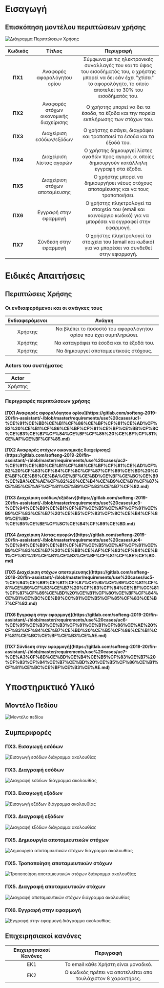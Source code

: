 <h1>Εισαγωγή</h1>

<!--<h2>Ορισμοί ακρώνυμα και συντομογραφίες</h2>

<h2>Επισκόπηση</h2>

<h1>Συνολική Περιγραφή</h1>-->

<h2>Επισκόπηση μοντέλου περιπτώσεων χρήσης</h2>

![Διάγραμμα Περιπτώσεων Χρήσης](diagrams/use-case.png)


| **Κωδικός** | **Τίτλος** | **Περιγραφή** |
| :---: | :-----: | :----------: |
| **ΠΧ1** | Αναφορές αφορολόγητου ορίου |Σύμφωνα με τις ηλεκτρονικές συναλλαγές του και το ύψος του εισοδήματός του, ο χρήστης μπορεί να δει εάν έχει "χτίσει" το αφορολόγητο, το οποίο αποτελεί το 30% του εισοδήματός του.|
| **ΠΧ2** | Αναφορές στόχων οικονομικής διαχείρισης |Ο χρήστης μπορεί να δει τα έσοδα, τα έξοδα και την πορεία εκπλήρωσης των στόχων του.|
| **ΠΧ3** | Διαχείριση εσόδων/εξόδων |Ο χρήστης εισάγει, διαγράφει και τροποποιεί τα έσοδα και τα έξοδά του.|
| **ΠΧ4** | Διαχείριση λίστας αγορών |Ο χρήστης δημιουργεί λίστες αγαθών προς αγορά, οι οποίες δημιουργούν κατάλληλη εγγραφή στα έξοδα.|
| **ΠΧ5** | Διαχείριση στόχων αποταμίευσης |Ο χρήστης μπορεί να δημιουργήσει νέους στόχους αποταμίευσης και να τους τροποποιήσει.|
| **ΠΧ6** | Εγγραφή στην εφαρμογή |Ο χρήστης πληκτρολογεί τα στοιχεία του (email και καινούργιο κωδικό) για να μπορέσει να εγγραφεί στην εφαρμογή.|
| **ΠΧ7** | Σύνδεση στην εφαρμογή |Ο χρήστης πληκτρολογεί τα στοιχεία του (email και κωδικό) για να μπορέσει να συνδεθεί στην εφαρμογή.|


<!--<h2>Υποθέσεις και Εξαρτήσεις</h2>
Μπορείτε να γράψετε παραδοχές που έχετε κάνει και εξαρτήσεις/περιορισμούς που αφορούν την υλοποίηση του συστήματος.-->

<h1>Ειδικές Απαιτήσεις</h1>

<h2>Περιπτώσεις Χρήσης</h2>

<h3>Οι ενδιαφερόμενοι και οι ανάγκες τους</h3>

| **Ενδιαφερόμενοι** | **Ανάγκη** |
| :------: | :------: |
| Χρήστης | Να βλέπει το ποσοστό του αφορολόγητου ορίου που έχει συμπληρώσει. |
| Χρήστης | Να καταγράφει τα έσοδα και τα έξοδά του. |
| Χρήστης | Να δημιουργεί αποταμιευτικούς στόχους. |


<h3>Actors του συστήματος</h3>

| **Actor** |
| :---: |
| Χρήστης |

<h3>Περιγραφές περιπτώσεων χρήσης</h3>

<h4>[ΠΧ1 Αναφορές αφορολόγητου ορίου](https://gitlab.com/softeng-2019-20/fin-assistant/-/blob/master/requirements/use%20cases/uc1-%CE%91%CE%BD%CE%B1%CF%86%CE%BF%CF%81%CE%AD%CF%82%20%CE%B1%CF%86%CE%BF%CF%81%CE%BF%CE%BB%CF%8C%CE%B3%CE%B7%CF%84%CE%BF%CF%85%20%CE%BF%CF%81%CE%AF%CE%BF%CF%85.md)

<h4>[ΠΧ2 Αναφορές στόχων οικονομικής διαχείρισης](https://gitlab.com/softeng-2019-20/fin-assistant/-/blob/master/requirements/use%20cases/uc2-%CE%91%CE%BD%CE%B1%CF%86%CE%BF%CF%81%CE%AD%CF%82%20%CF%83%CF%84%CF%8C%CF%87%CF%89%CE%BD%20%CE%BF%CE%B9%CE%BA%CE%BF%CE%BD%CE%BF%CE%BC%CE%B9%CE%BA%CE%AE%CF%82%20%CE%B4%CE%B9%CE%B1%CF%87%CE%B5%CE%AF%CF%81%CE%B9%CF%83%CE%B7%CF%82.md)

<h4>[ΠΧ3 Διαχείριση εσόδων/εξόδων](https://gitlab.com/softeng-2019-20/fin-assistant/-/blob/master/requirements/use%20cases/uc3-%CE%94%CE%B9%CE%B1%CF%87%CE%B5%CE%AF%CF%81%CE%B9%CF%83%CE%B7%20%CE%B5%CF%83%CF%8C%CE%B4%CF%89%CE%BD-%CE%B5%CE%BE%CF%8C%CE%B4%CF%89%CE%BD.md)

<h4>[ΠΧ4 Διαχείριση λίστας αγορών](https://gitlab.com/softeng-2019-20/fin-assistant/-/blob/master/requirements/use%20cases/uc4-%CE%94%CE%B9%CE%B1%CF%87%CE%B5%CE%AF%CF%81%CE%B9%CF%83%CE%B7%20%CE%BB%CE%AF%CF%83%CF%84%CE%B1%CF%82%20%CE%B1%CE%B3%CE%BF%CF%81%CF%8E%CE%BD.md)

<h4>[ΠΧ5 Διαχείριση στόχων αποταμίευσης](https://gitlab.com/softeng-2019-20/fin-assistant/-/blob/master/requirements/use%20cases/uc5-%CE%94%CE%B9%CE%B1%CF%87%CE%B5%CE%B9%CC%81%CF%81%CE%B9%CF%83%CE%B7%20%CF%83%CF%84%CE%BF%CC%81%CF%87%CF%89%CE%BD%20%CE%B1%CF%80%CE%BF%CF%84%CE%B1%CE%BC%CE%B9%CC%81%CE%B5%CF%85%CF%83%CE%B7%CF%82.md)

<h4>[ΠΧ6 Εγγραφή στην εφαρμογή](https://gitlab.com/softeng-2019-20/fin-assistant/-/blob/master/requirements/use%20cases/uc6-%CE%95%CE%B3%CE%B3%CF%81%CE%B1%CF%86%CE%AE%20%CF%83%CF%84%CE%B7%CE%BD%20%CE%B5%CF%86%CE%B1%CF%81%CE%BC%CE%BF%CE%B3%CE%AE.md)

<h4>[ΠΧ7 Σύνδεση στην εφαρμογή](https://gitlab.com/softeng-2019-20/fin-assistant/-/blob/master/requirements/use%20cases/uc7-%CE%A3%CF%8D%CE%BD%CE%B4%CE%B5%CF%83%CE%B7%20%CF%83%CF%84%CE%B7%CE%BD%20%CE%B5%CF%86%CE%B1%CF%81%CE%BC%CE%BF%CE%B3%CE%AE.md)

<h1>Υποστηρικτικό Υλικό</h1>

<h2>Μοντέλο Πεδίου</h2>

![Μοντέλο πεδίου](diagrams/class-diagram.png)

<h2>Συμπεριφορές</h2>

<h3>ΠΧ3. Εισαγωγή εσόδων</h3>

![Εισαγωγή εσόδων διάγραμμα ακολουθίας](diagrams/uc3-insert-income-sequence-diagram.png)

<h3>ΠΧ3. Διαγραφή εσόδων</h3>

![Διαγραφή εσόδων διάγραμμα ακολουθίας](diagrams/uc3-delete-income-sequence-diagram.png)

<h3>ΠΧ3. Εισαγωγή εξόδων</h3>

![Εισαγωγή εξόδων διάγραμμα ακολουθίας](diagrams/uc3-insert-expense-sequence-diagram.png)

<h3>ΠΧ3. Διαγραφή εξόδων</h3>

![Διαγραφή εξόδων διάγραμμα ακολουθίας](diagrams/uc3-delete-expense-sequence-diagram.png)

<h3>ΠΧ5. Δημιουργία αποταμιευτικών στόχων</h3>

![Δημιουργία αποταμιευτικών στόχων διάγραμμα ακολουθίας](diagrams/uc5-create-sequence-diagram.png)

<h3>ΠΧ5. Τροποποίηση αποταμιευτικών στόχων</h3>

![Τροποποίηση αποταμιευτικών στόχων διάγραμμα ακολουθίας](diagrams/uc5-modify-sequence-diagram.png)

<h3>ΠΧ5. Διαγραφή αποταμιευτικών στόχων</h3>

![Διαγραφή αποταμιευτικών στόχων διάγραμμα ακολουθίας](diagrams/uc5-delete-sequence-diagram.png)

<h3>ΠΧ6. Εγγραφή στην εφαρμογή</h3>

![Εγγραφή στην εφαρμογή διάγραμμα ακολουθίας](diagrams/uc6-sequence-diagram.png)

<h2>Επιχειρησιακοί κανόνες</h2>

| Επιχειρησιακοί Κανόνες | Περιγραφή |
| :------: | :------: |
| ΕΚ1 | Το email κάθε Χρήστη είναι μοναδικό. |
| ΕΚ2 | Ο κωδικός πρέπει να αποτελείται απο τουλάχιστον 8 χαρακτήρες. |
